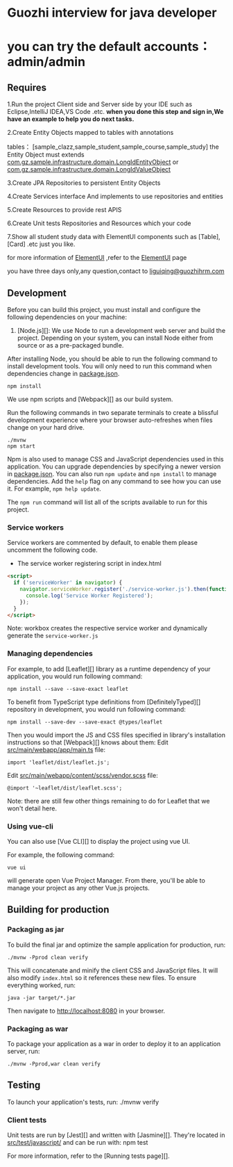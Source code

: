 # Guozhi interview for java developer

# you can try the default accounts：admin/admin

## Requires

1.Run the project Client side and Server side by your IDE such as Eclipse,IntelliJ IDEA,VS Code .etc. **when you done this step and sign in,We have an example to help you do next tasks.**

2.Create Entity Objects mapped to tables with annotations

tables：
[sample_clazz,sample_student,sample_course,sample_study]
the Entity Object must extends
[com.gz.sample.infrastructure.domain.LongIdEntityObject](src/main/java/com/gz/sample/infrastructure/domain/LongIdEntityObject.java)
or
[com.gz.sample.infrastructure.domain.LongIdValueObject](src/main/java/com/gz/sample/infrastructure/domain/LongIdValueObject.java)

3.Create JPA Repositories to persistent Entity Objects

4.Create Services interface And implements to use repositories and entities

5.Create Resources to provide rest APIS

6.Create Unit tests Repositories and Resources which your code

7.Show all student study data with ElementUI components such as [Table],[Card] .etc just you like.

for more information of [ElementUI]() ,refer to the [ElementUI](https://element.eleme.io/#/zh-CN/component/installation) page

you have three days only,any question,contact to <liguiqing@guozhihrm.com>
## Development

Before you can build this project, you must install and configure the following dependencies on your machine:

1. [Node.js][]: We use Node to run a development web server and build the project.
   Depending on your system, you can install Node either from source or as a pre-packaged bundle.

After installing Node, you should be able to run the following command to install development tools.
You will only need to run this command when dependencies change in [package.json](package.json).

    npm install

We use npm scripts and [Webpack][] as our build system.

Run the following commands in two separate terminals to create a blissful development experience where your browser
auto-refreshes when files change on your hard drive.

    ./mvnw
    npm start

Npm is also used to manage CSS and JavaScript dependencies used in this application. You can upgrade dependencies by
specifying a newer version in [package.json](package.json). You can also run `npm update` and `npm install` to manage dependencies.
Add the `help` flag on any command to see how you can use it. For example, `npm help update`.

The `npm run` command will list all of the scripts available to run for this project.

### Service workers

Service workers are commented by default, to enable them please uncomment the following code.

- The service worker registering script in index.html

```html
<script>
  if ('serviceWorker' in navigator) {
    navigator.serviceWorker.register('./service-worker.js').then(function () {
      console.log('Service Worker Registered');
    });
  }
</script>
```

Note: workbox creates the respective service worker and dynamically generate the `service-worker.js`

### Managing dependencies

For example, to add [Leaflet][] library as a runtime dependency of your application, you would run following command:

    npm install --save --save-exact leaflet

To benefit from TypeScript type definitions from [DefinitelyTyped][] repository in development, you would run following command:

    npm install --save-dev --save-exact @types/leaflet

Then you would import the JS and CSS files specified in library's installation instructions so that [Webpack][] knows about them:
Edit [src/main/webapp/app/main.ts](src/main/webapp/app/main.ts) file:

```
import 'leaflet/dist/leaflet.js';
```

Edit [src/main/webapp/content/scss/vendor.scss](src/main/webapp/content/scss/element-rewrite.scss) file:

```
@import '~leaflet/dist/leaflet.scss';
```

Note: there are still few other things remaining to do for Leaflet that we won't detail here.

### Using vue-cli

You can also use [Vue CLI][] to display the project using vue UI.

For example, the following command:

    vue ui

will generate open Vue Project Manager. From there, you'll be able to manage your project as any other Vue.js projects.

## Building for production

### Packaging as jar

To build the final jar and optimize the sample application for production, run:

    ./mvnw -Pprod clean verify

This will concatenate and minify the client CSS and JavaScript files. It will also modify `index.html` so it references these new files.
To ensure everything worked, run:

    java -jar target/*.jar

Then navigate to [http://localhost:8080](http://localhost:8080) in your browser.

### Packaging as war

To package your application as a war in order to deploy it to an application server, run:

    ./mvnw -Pprod,war clean verify

## Testing

To launch your application's tests, run:
./mvnw verify

### Client tests

Unit tests are run by [Jest][] and written with [Jasmine][]. They're located in [src/test/javascript/](src/test/javascript/) and can be run with:
npm test

For more information, refer to the [Running tests page][].

